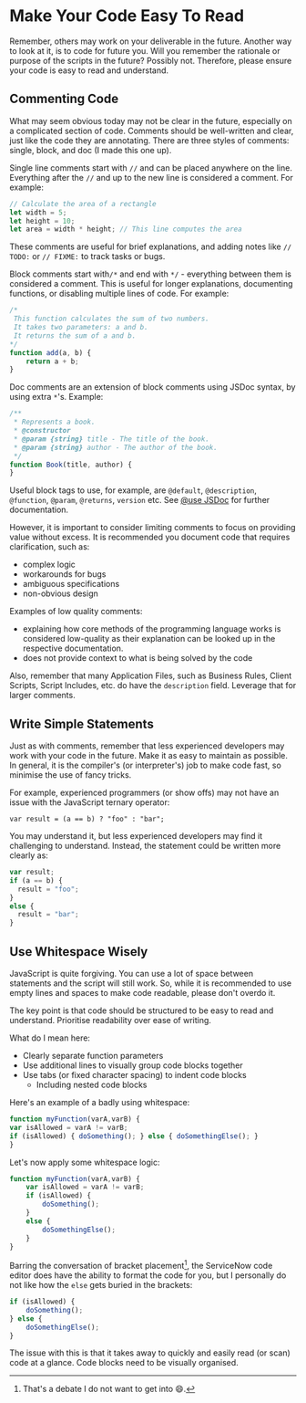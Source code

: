 # Make Your Code Easy To Read

Remember, others may work on your deliverable in the future. Another way to look at it, is to code for future you. Will you remember the rationale or purpose of the scripts in the future? Possibly not. Therefore, please ensure your code is easy to read and understand. 

## Commenting Code

What may seem obvious today may not be clear in the future, especially on a complicated section of code. Comments should be well-written and clear, just like the code they are annotating. There are three styles of comments: single, block, and doc (I made this one up).

Single line comments start with `//` and can be placed anywhere on the line. Everything after the `//` and up to the new line is considered a comment. For example:

```javascript
// Calculate the area of a rectangle
let width = 5;
let height = 10;
let area = width * height; // This line computes the area   
```

These comments are useful for brief explanations, and adding notes like `// TODO:` or `// FIXME:` to track tasks or bugs.

Block comments start with`/*` and end with `*/` - everything between them is considered a comment. This is useful for longer explanations, documenting functions, or disabling multiple lines of code. For example:

```javascript
/*
 This function calculates the sum of two numbers.
 It takes two parameters: a and b.
 It returns the sum of a and b.
*/
function add(a, b) {
    return a + b;
}
```

Doc comments are an extension of block comments using JSDoc syntax, by using extra `*`'s. Example:

```javascript
/**
 * Represents a book.
 * @constructor
 * @param {string} title - The title of the book.
 * @param {string} author - The author of the book.
 */
function Book(title, author) {
}
```

Useful block tags to use, for example, are `@default`, `@description`, `@function`, `@param`,  `@returns`, `version` etc. See [@use JSDoc](https://jsdoc.app/) for further documentation.

However, it is important to consider limiting comments to focus on providing value without excess. It is recommended you document code that requires clarification, such as:

- complex logic
- workarounds for bugs
- ambiguous specifications
- non-obvious design

Examples of low quality comments:

- explaining how core methods of the programming language works is considered low-quality as their explanation can be looked up in the respective documentation.
- does not provide context to what is being solved by the code

Also, remember that many Application Files, such as Business Rules, Client Scripts, Script Includes, etc. do have the `description` field. Leverage that for larger comments.

## Write Simple Statements

Just as with comments, remember that less experienced developers may work with your code in the future. Make it as easy to maintain as possible. In general, it is the compiler's (or interpreter's) job to make code fast, so minimise the use of fancy tricks. 

For example, experienced programmers (or show offs) may not have an issue with the JavaScript ternary operator:

`var result = (a == b) ? "foo" : "bar";`

You may understand it, but less experienced developers may find it challenging to understand. Instead, the statement could be written more clearly as:

```javascript
var result;
if (a == b) {
  result = "foo";
}
else {
  result = "bar";
}
```

## Use Whitespace Wisely

JavaScript is quite forgiving. You can use a lot of space between statements and the script will still work. So, while it is recommended to use empty lines and spaces to make code readable, please don't overdo it.

The key point is that code should be structured to be easy to read and understand. Prioritise readability over ease of writing.

What do I mean here:

- Clearly separate function parameters
- Use additional lines to visually group code blocks together
- Use tabs (or fixed character spacing) to indent code blocks
  - Including nested code blocks

Here's an example of a badly using whitespace:

```javascript
function myFunction(varA,varB) {
var isAllowed = varA != varB;
if (isAllowed) { doSomething(); } else { doSomethingElse(); }
}
```

Let's now apply some whitespace logic:

```javascript
function myFunction(varA,varB) {
    var isAllowed = varA != varB;
    if (isAllowed) {
        doSomething(); 
    } 
    else { 
        doSomethingElse(); 
    }
}
```

Barring the conversation of bracket placement[^1], the ServiceNow code editor does have the ability to format the code for you, but I personally do not like how the `else` gets buried in the brackets:

```javascript
if (isAllowed) {
    doSomething(); 
} else { 
    doSomethingElse(); 
}
```

The issue with this is that it takes away to quickly and easily read (or scan) code at a glance. Code blocks need to be visually organised.

[^1]: That's a debate I do not want to get into 😄.
